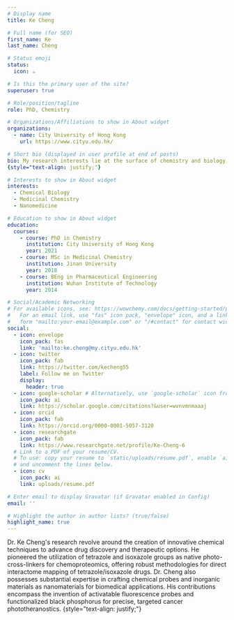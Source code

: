 ```yaml
---
# Display name
title: Ke Cheng

# Full name (for SEO)
first_name: Ke
last_name: Cheng

# Status emoji
status:
  icon: ☕️

# Is this the primary user of the site?
superuser: true

# Role/position/tagline
role: PhD, Chemistry 

# Organizations/Affiliations to show in About widget
organizations:
  - name: City University of Hong Kong
    url: https://www.cityu.edu.hk/

# Short bio (displayed in user profile at end of posts)
bio: My research interests lie at the surface of chemistry and biology, where I am deeply passionate about applying innovative photochemistry and functional probes to advance fields such as chemoproteomics, nanomedicine, and disease theranostics. My aim is to provide robust methodologies for mapping biological interactomes, accelerating drug development, and expanding therapeutic opportunities.
{style="text-align: justify;"}

# Interests to show in About widget
interests:
  - Chemical Biology
  - Medicinal Chemistry
  - Nanomedicine

# Education to show in About widget
education:
  courses:
    - course: PhD in Chemistry
      institution: City University of Hong Kong
      year: 2021
    - course: MSc in Medicinal Chemistry
      institution: Jinan University
      year: 2018
    - course: BEng in Pharmaceutical Engineering
      institution: Wuhan Institute of Technology
      year: 2014

# Social/Academic Networking
# For available icons, see: https://wowchemy.com/docs/getting-started/page-builder/#icons
#   For an email link, use "fas" icon pack, "envelope" icon, and a link in the
#   form "mailto:your-email@example.com" or "/#contact" for contact widget.
social:
  - icon: envelope
    icon_pack: fas
    link: 'mailto:ke.cheng@my.cityu.edu.hk'
  - icon: twitter
    icon_pack: fab
    link: https://twitter.com/kecheng55
    label: Follow me on Twitter
    display:
      header: true
  - icon: google-scholar # Alternatively, use `google-scholar` icon from `ai` icon pack
    icon_pack: ai
    link: https://scholar.google.com/citations?&user=wvnvmnmaaaj
  - icon: orcid
    icon_pack: fab
    link: https://orcid.org/0000-0001-5057-3120
  - icon: researchgate
    icon_pack: fab
    link: https://www.researchgate.net/profile/Ke-Cheng-6
  # Link to a PDF of your resume/CV.
  # To use: copy your resume to `static/uploads/resume.pdf`, enable `ai` icons in `params.yaml`,
  # and uncomment the lines below.
  - icon: cv
    icon_pack: ai
    link: uploads/resume.pdf

# Enter email to display Gravatar (if Gravatar enabled in Config)
email: ''

# Highlight the author in author lists? (true/false)
highlight_name: true
---
```


Dr. Ke Cheng's research revolve around the creation of innovative chemical techniques to advance drug discovery and therapeutic options. He pioneered the utilization of tetrazole and isoxazole groups as native photo-cross-linkers for chemoproteomics, offering robust methodologies for direct interactome mapping of tetrazole/isoxazole drugs. Dr. Cheng also possesses substantial expertise in crafting chemical probes and inorganic materials as nanomaterials for biomedical applications. His contributions encompass the invention of activatable fluorescence probes and functionalized black phosphorus for precise, targeted cancer phototheranostics.
{style="text-align: justify;"}
